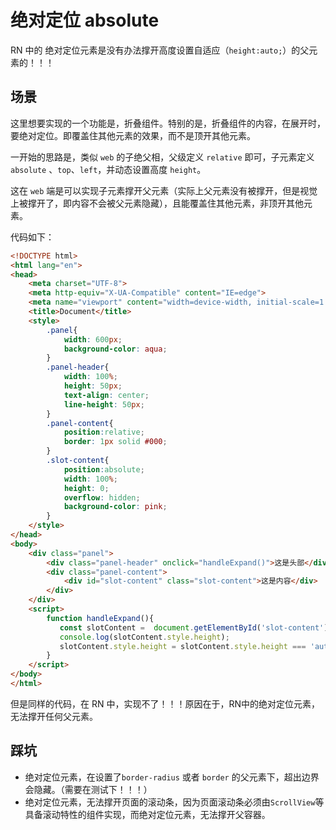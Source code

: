 # 绝对定位 absolute

RN 中的 绝对定位元素是没有办法撑开高度设置自适应（`height:auto;`）的父元素的！！！

## 场景

这里想要实现的一个功能是，折叠组件。特别的是，折叠组件的内容，在展开时，要绝对定位。即覆盖住其他元素的效果，而不是顶开其他元素。

一开始的思路是，类似 `web` 的子绝父相，父级定义 `relative` 即可，子元素定义 `absolute` 、`top`、`left`，并动态设置高度 `height`。

这在 `web` 端是可以实现子元素撑开父元素（实际上父元素没有被撑开，但是视觉上被撑开了，即内容不会被父元素隐藏），且能覆盖住其他元素，非顶开其他元素。

代码如下：

```html
<!DOCTYPE html>
<html lang="en">
<head>
    <meta charset="UTF-8">
    <meta http-equiv="X-UA-Compatible" content="IE=edge">
    <meta name="viewport" content="width=device-width, initial-scale=1.0">
    <title>Document</title>
    <style>
        .panel{
            width: 600px;
            background-color: aqua;
        }
        .panel-header{
            width: 100%;
            height: 50px;
            text-align: center;
            line-height: 50px;
        }
        .panel-content{
            position:relative;
            border: 1px solid #000;
        }
        .slot-content{
            position:absolute;
            width: 100%;
            height: 0;
            overflow: hidden;
            background-color: pink;
        }
    </style>
</head>
<body>
    <div class="panel">
        <div class="panel-header" onclick="handleExpand()">这是头部</div>
        <div class="panel-content">
            <div id="slot-content" class="slot-content">这是内容</div>
        </div>
    </div>
    <script>
        function handleExpand(){
           const slotContent =  document.getElementById('slot-content')
           console.log(slotContent.style.height);
           slotContent.style.height = slotContent.style.height === 'auto' ?  0 : 'auto'
        }
    </script>
</body>
</html>
```

但是同样的代码，在 RN 中，实现不了！！！原因在于，RN中的绝对定位元素，无法撑开任何父元素。


## 踩坑

- 绝对定位元素，在设置了`border-radius` 或者 `border` 的父元素下，超出边界会隐藏。（需要在测试下！！！）
- 绝对定位元素，无法撑开页面的滚动条，因为页面滚动条必须由`ScrollView`等具备滚动特性的组件实现，而绝对定位元素，无法撑开父容器。
